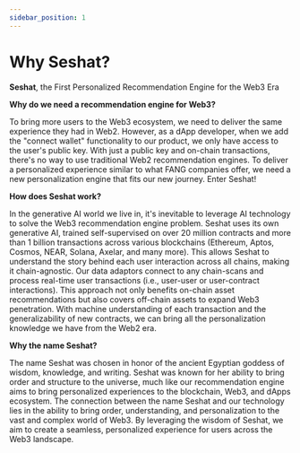 ```yaml
---
sidebar_position: 1
---
```


# Why Seshat?


**Seshat**, the First Personalized Recommendation Engine for the Web3 Era

**Why do we need a recommendation engine for Web3?**

To bring more users to the Web3 ecosystem, we need to deliver the same experience they had in Web2. However, as a dApp developer, when we add the "connect wallet" functionality to our product, we only have access to the user's public key. With just a public key and on-chain transactions, there's no way to use traditional Web2 recommendation engines. To deliver a personalized experience similar to what FANG companies offer, we need a new personalization engine that fits our new journey. Enter Seshat!

**How does Seshat work?**

In the generative AI world we live in, it's inevitable to leverage AI technology to solve the Web3 recommendation engine problem. Seshat uses its own generative AI, trained self-supervised on over 20 million contracts and more than 1 billion transactions across various blockchains (Ethereum, Aptos, Cosmos, NEAR, Solana, Axelar, and many more). This allows Seshat to understand the story behind each user interaction across all chains, making it chain-agnostic. Our data adaptors connect to any chain-scans and process real-time user transactions (i.e., user-user or user-contract interactions). This approach not only benefits on-chain asset recommendations but also covers off-chain assets to expand Web3 penetration. With machine understanding of each transaction and the generalizability of new contracts, we can bring all the personalization knowledge we have from the Web2 era.

**Why the name Seshat?**

The name Seshat was chosen in honor of the ancient Egyptian goddess of wisdom, knowledge, and writing. Seshat was known for her ability to bring order and structure to the universe, much like our recommendation engine aims to bring personalized experiences to the blockchain, Web3, and dApps ecosystem. The connection between the name Seshat and our technology lies in the ability to bring order, understanding, and personalization to the vast and complex world of Web3. By leveraging the wisdom of Seshat, we aim to create a seamless, personalized experience for users across the Web3 landscape.



<!-- Let's discover **Docusaurus in less than 5 minutes**.


## Getting Started

Get started by **creating a new site**.

Or **try Docusaurus immediately** with **[docusaurus.new](https://docusaurus.new)**.

### What you'll need

- [Node.js](https://nodejs.org/en/download/) version 16.14 or above:
  - When installing Node.js, you are recommended to check all checkboxes related to dependencies.

## Generate a new site

Generate a new Docusaurus site using the **classic template**.

The classic template will automatically be added to your project after you run the command:

```bash
npm init docusaurus@latest my-website classic
```

You can type this command into Command Prompt, Powershell, Terminal, or any other integrated terminal of your code editor.

The command also installs all necessary dependencies you need to run Docusaurus.

## Start your site

Run the development server:

```bash
cd my-website
npm run start
```

The `cd` command changes the directory you're working with. In order to work with your newly created Docusaurus site, you'll need to navigate the terminal there.

The `npm run start` command builds your website locally and serves it through a development server, ready for you to view at http://localhost:3000/.

Open `docs/intro.md` (this page) and edit some lines: the site **reloads automatically** and displays your changes.


So what are the main sections for our product documentation? 
The persona here is two main parties:
- Marketer, advertisers, anyone who wanna run targeted on-chain campaing for their marketing purpuses
- Publishers, dApp developers, blockchain deverlopers, defi protocols, any parties that deal with end user 

So based on the personas, we can have the follosing sections:
- Intro and concepts
- Web3 advertisements
- Web3 personalization
Users don't need to choose a role (just add more complexity, simple is better), they just create an accountn with nextAuth, and receive an API-Key, there are two caps:
- One for the number of calling recommender API 
- Another for a cap limit for size of the items

For ads API, the advertiser building campain is from web application, but dApp deverlopers as publishers can install the sdk, and get the ads for a specific user, and return the nessary feedback regarding the user interaction, maybe in future we need to use some 3rd party tracker to prevent fraud, or even design a cosmos-based blockchain that do the securing an on-chain ads protocol. -->